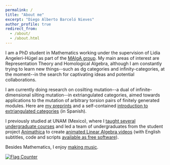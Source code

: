 ```yaml
---
permalink: /
title: "About me"
excerpt: "Diego Alberto Barceló Nieves"
author_profile: true
redirect_from: 
  - /about/
  - /about.html
---
```


I am a PhD student in Mathematics working under the supervision of Lidia Angeleri-Hügel as part of the [MAlgA group](https://malga.art). My main areas of interest are Representation Theory and Homological Algebra, although I am constantly trying to learn new things--such as dg categories and infinity-categories, at the moment--in the search for captivating ideas and potential collaborations.

I am currently doing research on cosilting mutation--a dual of infinite-dimensional silting mutation--in extriangulated categories, aimed towards applications to the mutation of arbitrary torsion pairs of finitely generated modules. Here are [my preprints]() and a self-contained [introduction to extriangulated categories](https://tesiunamdocumentos.dgb.unam.mx/ptd2022/septiembre/0831398/Index.html) (in Spanish).

I previously studied at UNAM (Mexico), where I [taught several undergraduate courses](https://dabnciencias.github.io/teaching) and led a team of undergraduates from the student project [Animathica](https://www.youtube.com/@animathica) to create [animated Linear Algebra videos](https://www.youtube.com/playlist?list=PL91agCMqt_mdAgHZkxyn-tscoNpu7ZHvl) (with English subtitles, code and scripts [available as free software](https://github.com/animathica/alganim)).

Besides Mathematics, I enjoy [making music](https://www.youtube.com/watch?v=6rM7Q_QrzQk).

<div class="flags">

<a href="https://info.flagcounter.com/FtGJ"><img src="https://s01.flagcounter.com/count2/FtGJ/bg_FFFFFF/txt_000000/border_CCCCCC/columns_2/maxflags_10/viewers_0/labels_1/pageviews_0/flags_0/percent_0/" alt="Flag Counter" border="0"></a>

</div>
